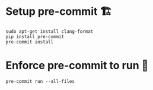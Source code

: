 # Setup pre-commit  🏗️

```shell
sudo apt-get install clang-format
pip install pre-commit
pre-commit install
```


# Enforce pre-commit to run 🏃

```shell
pre-commit run --all-files
```
